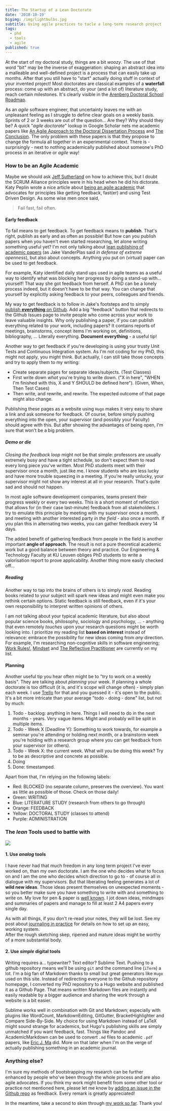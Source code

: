 ```yaml
---
title: The Startup of a Lean Doctorate
date: '2018-10-19'
bigimg: /img/lightbulbs.jpg
subtitle: Using agile practices to tacle a long-term research project
tags:
  - phd
  - tools
  - agile
published: true
---
```


At the start of my doctoral study, things are a bit _woozy_. The use of that word "bit" may be the inverse of exaggeration: shaping an abstract idea into a malleable and well-defined project is a process that can easily take up months. After that you still have to "start" actually doing stuff in context of your invented project! Most doctorates are classical examples of a **waterfall** process: come up with an abstract, do your (and a lot of) literature study, reach certain milestones. It's clearly visible in the [Arenberg Doctoral School Roadmap](https://set.kuleuven.be/phd/roadmap.htm).

As an _agile_ software engineer, that uncertainty leaves me with an unpleasant feeling as I struggle to define clear goals on a weekly basis. Sprints of 2 or 3 weeks are out of the question... Are they? Why should they be? A quick "_agile doctorate_" lookup in Google Scholar nets me academic papers like [An Agile Approach to the Doctoral Dissertation Process](http://csis.pace.edu/~ctappert/srd2015/2015PDF/d4.pdf) and [The Conclusion](http://csis.pace.edu/~ctappert/srd2016/2016PDF/a3.pdf). The only problem with these papers is that they propose to change the formula all together in an experimental context. There is - surprisingly - next to nothing academically published about someone's PhD process in an iterative or _agile_ way! 

### How to be an Agile Academic

Maybe we should ask [Jeff Sutherland](https://www.scrumalliance.org/community/profile/jsutherland) on how to achieve this, but I doubt the SCRUM Alliance principles were in his head when he did his dictorate. Katy Peplin wrote a nice article about [being an agile academic](https://www.katypeplin.com/blog/2017/10/25/be-an-agile-academic) that advocates for principles like getting feedback, fast(er) and using Test Driven Design. As some wise men once said,

> Fail fast, fail often. 

#### Early feedback

To fail means to get feedback. To get feedback means to **publish**. That's right, publish as early and as often as possible! But how can you publish papers when you haven't even started researching, let alone writing something useful yet? I'm not only talking about [lean publishing of academic papers](https://speakerdeck.com/jakevdp/in-defense-of-extreme-openness) (as Jake VanderPlas said _in defense of extreme openness_), but also about concepts. Anything you put on (virtual) paper can be used to get feedback. 

For example, Katy identified daily stand ups used in agile teams as a useful way to identify what was blocking her progress by doing a stand-up with... yourself! That way she got feedback from herself. A PhD can be a lonely process indeed, but it doesn't have to be that way. You can change that yourself by explicitly asking feedback to your peers, colleagues and friends. 

My way to get feedback is to follow in Jake's footsteps and to simply [publish **everything** on Github](wgroeneveld.github.io/phd). Add a big "feedback" button that redirects to the Github Issues page to invite people who come across your work to leave valuable insights. Why only publishing a paper, if you can publish everything related to your work, including papers? It contains reports of meetings, brainstorms, concept items I'm working on, definitions, bibliography, ... Literally everything. **Document everything** - a useful tip!

Another way to get feedback if you're developing is using your trusty Unit Tests and Continuous Integration system. As I'm not coding for my PhD, this might not apply, you might think. But actually, I can still take those concepts and try to apply them to my writing:

* Create separate pages for separate ideas/subjects. (Test Classes)
* First write down _what_ you're trying to write down. ("X in here", "WHEN I'm finished with this, X and Y SHOULD be defined here"). (Given, When, Then Test Cases)
* Then write, and rewrite, and rewrite. The expected outcome of that page might also change. 

Publishing these pages as a website using `Hugo` makes it very easy to share a link and ask someone for feedback. Of course, before simply pushing everything into the open, your supervisor (and possibly your Faculty) should agree with this. But after showing the advantages of being open, I'm sure that won't be a big problem. 

##### _Demo or die_

_Closing the feedback loop_ might not be that simple: professors are usually extremely busy and have a tight schedule, so don't expect them to read every long piece you've written. Most PhD students meet with their supervisor once a month, just like me. I know students who are less lucky and have more trouble squeezing in a meeting. If you're really unlucky, your supervisor might not show any interest at all in your research. That's quite sad and should not happen. 

In most agile software development companies, teams present their progress weekly or every two weeks. This is a short moment of reflection that allows for (in their case last-minute) feedback from all stakeholders. I try to emulate this principle by meeting with my supervisor once a month, and meeting with another interested party _in the field_ - also once a month. If you plan this in alternating two weeks, you can gather feedback every 14 days.

The added benefit of gathering feedback from people in the field is another important **angle of approach**. The result is not a pure theoretical academic work but a good balance between theory and practice. Our Engineering & Technology Faculty at KU Leuven obliges PhD students to write a valorisation report to prove applicability. Another thing more easily checked off...

##### Reading

Another way to tap into the brains of others is to simply _read_. Reading books related to your subject will spark new ideas and might even make you rethink certain options. Static feedback is still feedback, even if it's your own responsibility to interpret written opinions of others. 

I am not talking about your typical academic literature, but also about popular science books, philosophy, sociology and psychology, ... - anything that even remotely _touches_ upon your research questions might be worth looking into. I prioritize my reading list **based on interest** instead of relevance: embrace the possibility for new ideas coming from _any_ direction. For example, I'm researching non-cognitive skills in software engineering;  [Work Rules!](https://www.goodreads.com/book/show/22875447-work-rules?ac=1&from_search=true), [Mindset](https://www.goodreads.com/book/show/40745.Mindset?ac=1&from_search=true) and [The Reflective Practitioner](https://www.goodreads.com/book/show/134454.The_Reflective_Practitioner?ac=1&from_search=true) are currently on my list. 

#### Planning

Another useful tip you hear often might be to "try to work on a weekly basis". They are talking about _planning_ your week. If planning a whole doctorate is too difficult (it is, and it's scope will change often) - simply plan each week. I use [Trello](https://trello.com/b/xbb3Wh56/phd-wouter) for that and you guessed it - it's open to the public. It's a bit more intricate than your average "todo - doing - done" list, but not by much:

1. Todo - backlog: anything in here. Things I will need to do in the next months - years. Very vague items. Might and probably will be split in multiple items. 
2. Todo - Week X [Deadline Y]: Something to work towards, for example a seminar you're attending or holding next month, or a brainstorm week you're holding with a research group where you can get feedback from your supervisor (or others).
3. Todo - Week X: the current week. What will you be doing this week? Try to be as descriptive and concrete as possible. 
4. Doing
5. Done: timestamped.

Apart from that, I'm relying on the following labels:

* Red: BLOCKED (no separate column, preserves the overview). You want as little as possible of those. Check on those daily!
* Green: WRITING
* Blue: LITERATURE STUDY (research from others to go through)
* Orange: FEEDBACK
* Yellow: DOCTORAL STUDY (classes to attend)
* Purple: ADMINISTRATION

### The _lean_ Tools used to battle with

<img src="/img/acm_notes.jpg" class="bordered" />

#### 1. Use _analog_ tools

I have never had that much freedom in any long term project I've ever worked on, than my own doctorate. I am the one who decides what to focus on and I am the one who decides which direction to go to - of course all in dialogue with my supervisors. But that liberating feeling generates a lot of **wild new ideas**. Those ideas present themselves on unexpected moments - so you better make sure you have something to write with and something to write on. My love for pen & paper is [well known](/post/journaling-in-practice/). I jot down ideas, mindmaps and summaries of papers and manage to fill at least 2 A4 papers every single day. 

As with all things, if you don't re-read your notes, they will be lost. See my post about [journaling in practice](/post/journaling-in-practice/) for details on how to set up an easy, working system.<br/>
After the rough sketching skep, ripened and mature ideas might be worthy of a more substantial body.

#### 2. Use _simple_ digital tools

Writing requires a... typewriter? Text editor? Sublime Text. Pushing to a github repository means we'll be using `git` and the command line (`iTerm`) a lot. I'm a big fan of Markdown thanks to small but great generators like `Hugo` used on this site. Instead of redirecting everyone to the Github repository homepage, I converted my PhD repository to a Hugo website and published it as a Github Page. That means written Markdown files are instantly and easily readable by a bigger audience and sharing the work through a website is a bit easier. 

Sublime works well in combination with Git and Markdown; especially with plugins like WordCount, MarkdownEditing, GitGutter, BracketHighlighter and Compare Side-By-Side. My choice for using Markdown instead of LaTeX might sound strange for academics, but Hugo's publishing skills are simply unmatched if you want feedback, fast. Things like Pandoc and AcademicMarkdown can be used to convert `.md` files to academic `.pdf` papers, like [Eric J. Ma](http://www.ericmjl.com/blog/2016/6/22/tooling-up-for-plain-text-academic-writing-in-markdown/) did. More on that later when I'm on the verge of actually publishing something in an academic journal. 

### Anything else? 

I'm sure my methods of bootstrapping my research can be further enhanced by people who've been through the whole process and are also agile advocates. If you think my work might benefit from some other tool or practice not mentioned here, please let me know by [adding an issue in the Github repo](https://github.com/wgroeneveld/phd/issues) as feedback. Every remark is greatly appreciated!  

In the meantime, take a second to skim through [my work so far](https://wgroeneveld.github.io/phd/). Thank you!
